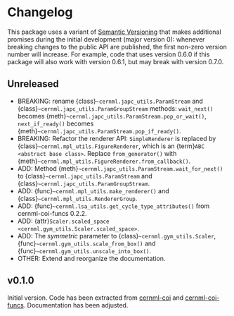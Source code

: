 # Changelog

This package uses a variant of [Semantic Versioning](https://semver.org/) that
makes additional promises during the initial development (major version 0):
whenever breaking changes to the public API are published, the first non-zero
version number will increase. For example, code that uses version 0.6.0 if this
package will also work with version 0.6.1, but may break with version 0.7.0.

## Unreleased

- BREAKING: rename {class}`~cernml.japc_utils.ParamStream` and {class}`~cernml.japc_utils.ParamGroupStream` methods: `wait_next()` becomes {meth}`~cernml.japc_utils.ParamStream.pop_or_wait()`, `next_if_ready()` becomes {meth}`~cernml.japc_utils.ParamStream.pop_if_ready()`.
- BREAKING: Refactor the renderer API: `SimpleRenderer` is replaced by {class}`~cernml.mpl_utils.FigureRenderer`, which is an {term}`ABC <abstract base class>`. Replace `from_generator()` with {meth}`~cernml.mpl_utils.FigureRenderer.from_callback()`. 
- ADD: Method {meth}`~cernml.japc_utils.ParamStream.wait_for_next()` to {class}`~cernml.japc_utils.ParamStream` and {class}`~cernml.japc_utils.ParamGroupStream`.
- ADD: {func}`~cernml.mpl_utils.make_renderer()` and {class}`~cernml.mpl_utils.RendererGroup`.
- ADD: {func}`~cernml.lsa_utils.get_cycle_type_attributes()` from cernml-coi-funcs 0.2.2.
- ADD: {attr}`Scaler.scaled_space <cernml.gym_utils.Scaler.scaled_space>`.
- ADD: The *symmetric* parameter to {class}`~cernml.gym_utils.Scaler`, {func}`~cernml.gym_utils.scale_from_box()` and {func}`~cernml.gym_utils.unscale_into_box()`.
- OTHER: Extend and reorganize the documentation.

## v0.1.0

Initial version. Code has been extracted from
[cernml-coi](https://gitlab.cern.ch/be-op-ml-optimization/cernml-coi/) and
[cernml-coi-funcs](https://gitlab.cern.ch/be-op-ml-optimization/cernml-coi-funcs/).
Documentation has been adjusted.
